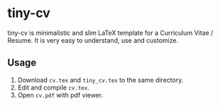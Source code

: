 # tiny-cv 

tiny-cv is minimalistic and slim LaTeX template for a Curriculum Vitae / Resume. 
It is very easy to understand, use and customize.

## Usage 

1. Download `cv.tex` and `tiny_cv.tex` to the same directory.
2. Edit and compile `cv.tex`.
3. Open `cv.pdf` with pdf viewer.
